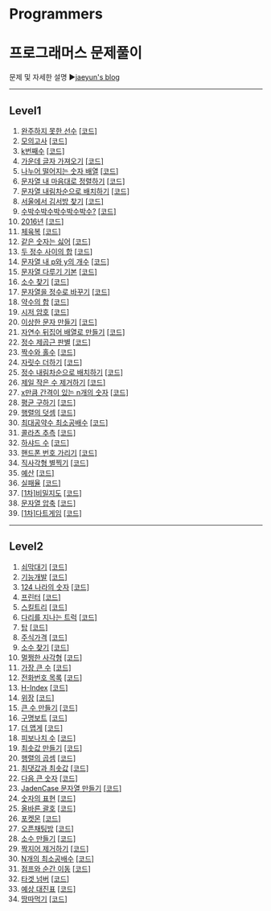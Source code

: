 # Programmers
프로그래머스 문제풀이
======================
문제 및 자세한 설명
▶[jaeyun's blog](https://blog.naver.com/jaeyoon_95)

- - -
## Level1
1.  [완주하지 못한 선수](https://blog.naver.com/jaeyoon_95/221699019215)  [[코드]](https://github.com/jaeyun95/Programmers/blob/master/level1/level1_ex01.py)
2.  [모의고사](https://blog.naver.com/jaeyoon_95/221699270461)  [[코드]](https://github.com/jaeyun95/Programmers/blob/master/level1/level1_ex02.py) 
3.  [k번째수](https://blog.naver.com/jaeyoon_95/221699469800)  [[코드]](https://github.com/jaeyun95/Programmers/blob/master/level1/level1_ex03.py)
4.  [가운데 글자 가져오기](https://blog.naver.com/jaeyoon_95/221699846046)  [[코드]](https://github.com/jaeyun95/Programmers/blob/master/level1/level1_ex04.py)
5.  [나누어 떨어지는 숫자 배열](https://blog.naver.com/jaeyoon_95/221699858266)  [[코드]](https://github.com/jaeyun95/Programmers/blob/master/level1/level1_ex05.py)
6.  [문자열 내 마음대로 정렬하기](https://blog.naver.com/jaeyoon_95/221699888733)  [[코드]](https://github.com/jaeyun95/Programmers/blob/master/level1/level1_ex06.py)
7.  [문자열 내림차순으로 배치하기](https://blog.naver.com/jaeyoon_95/221700245940)  [[코드]](https://github.com/jaeyun95/Programmers/blob/master/level1/level1_ex07.py)
8.  [서울에서 김서방 찾기](https://blog.naver.com/jaeyoon_95/221700250866)  [[코드]](https://github.com/jaeyun95/Programmers/blob/master/level1/level1_ex08.py)
9.  [수박수박수박수박수박수?](https://blog.naver.com/jaeyoon_95/221700259128)  [[코드]](https://github.com/jaeyun95/Programmers/blob/master/level1/level1_ex09.py)
10. [2016년](https://blog.naver.com/jaeyoon_95/221700919968)  [[코드]](https://github.com/jaeyun95/Programmers/blob/master/level1/level1_ex10.py)
11. [체육복](https://blog.naver.com/jaeyoon_95/221700325034)  [[코드]](https://github.com/jaeyun95/Programmers/blob/master/level1/level1_ex11.py)
12. [같은 숫자는 싫어](https://blog.naver.com/jaeyoon_95/221700989961)  [[코드]](https://github.com/jaeyun95/Programmers/blob/master/level1/level1_ex12.py)
13. [두 정수 사이의 합](https://blog.naver.com/jaeyoon_95/221701842986)  [[코드]](https://github.com/jaeyun95/Programmers/blob/master/level1/level1_ex13.py)
14. [문자열 내 p와 y의 개수](https://blog.naver.com/jaeyoon_95/221701851164)  [[코드]](https://github.com/jaeyun95/Programmers/blob/master/level1/level1_ex14.py)
15. [문자열 다루기 기본](https://blog.naver.com/jaeyoon_95/221701881726)  [[코드]](https://github.com/jaeyun95/Programmers/blob/master/level1/level1_ex15.py)
16. [소수 찾기](https://blog.naver.com/jaeyoon_95/221701907871)  [[코드]](https://github.com/jaeyun95/Programmers/blob/master/level1/level1_ex16.py)
17. [문자열을 정수로 바꾸기](https://blog.naver.com/jaeyoon_95/221701912497)  [[코드]](https://github.com/jaeyun95/Programmers/blob/master/level1/level1_ex17.py)
18. [약수의 합](https://blog.naver.com/jaeyoon_95/221701917837)  [[코드]](https://github.com/jaeyun95/Programmers/blob/master/level1/level1_ex18.py)
19. [시저 암호](https://blog.naver.com/jaeyoon_95/221701946608)  [[코드]](https://github.com/jaeyun95/Programmers/blob/master/level1/level1_ex19.py)
20. [이상한 문자 만들기](https://blog.naver.com/jaeyoon_95/221701964701)  [[코드]](https://github.com/jaeyun95/Programmers/blob/master/level1/level1_ex20.py)
21. [자연수 뒤집어 배열로 만들기](https://blog.naver.com/jaeyoon_95/221702314193)  [[코드]](https://github.com/jaeyun95/Programmers/blob/master/level1/level1_ex21.py)
22. [정수 제곱근 판별](https://blog.naver.com/jaeyoon_95/221702322437)  [[코드]](https://github.com/jaeyun95/Programmers/blob/master/level1/level1_ex22.py)
23. [짝수와 홀수](https://blog.naver.com/jaeyoon_95/221702328242)  [[코드]](https://github.com/jaeyun95/Programmers/blob/master/level1/level1_ex23.py)
24. [자릿수 더하기](https://blog.naver.com/jaeyoon_95/221702330434)  [[코드]](https://github.com/jaeyun95/Programmers/blob/master/level1/level1_ex24.py)
25. [정수 내림차순으로 배치하기](https://blog.naver.com/jaeyoon_95/221702339224)  [[코드]](https://github.com/jaeyun95/Programmers/blob/master/level1/level1_ex25.py)
26. [제일 작은 수 제거하기](https://blog.naver.com/jaeyoon_95/221702344613)  [[코드]](https://github.com/jaeyun95/Programmers/blob/master/level1/level1_ex26.py)
27. [x만큼 간격이 있는 n개의 숫자](https://blog.naver.com/jaeyoon_95/221702388000)  [[코드]](https://github.com/jaeyun95/Programmers/blob/master/level1/level1_ex27.py)
28. [평균 구하기](https://blog.naver.com/jaeyoon_95/221702389440)  [[코드]](https://github.com/jaeyun95/Programmers/blob/master/level1/level1_ex28.py)
29. [행렬의 덧셈](https://blog.naver.com/jaeyoon_95/221702392168)  [[코드]](https://github.com/jaeyun95/Programmers/blob/master/level1/level1_ex29.py)
30. [최대공약수 최소공배수](https://blog.naver.com/jaeyoon_95/221702934952)  [[코드]](https://github.com/jaeyun95/Programmers/blob/master/level1/level1_ex30.py)
31. [콜라츠 추측](https://blog.naver.com/jaeyoon_95/221702944016)  [[코드]](https://github.com/jaeyun95/Programmers/blob/master/level1/level1_ex31.py)
32. [하샤드 수](https://blog.naver.com/jaeyoon_95/221702965068)  [[코드]](https://github.com/jaeyun95/Programmers/blob/master/level1/level1_ex32.py)
33. [핸드폰 번호 가리기](https://blog.naver.com/jaeyoon_95/221702971014)  [[코드]](https://github.com/jaeyun95/Programmers/blob/master/level1/level1_ex33.py)
34. [직사각형 별찍기](https://blog.naver.com/jaeyoon_95/221702974781)  [[코드]](https://github.com/jaeyun95/Programmers/blob/master/level1/level1_ex34.py)
35. [예산](https://blog.naver.com/jaeyoon_95/221702984724)  [[코드]](https://github.com/jaeyun95/Programmers/blob/master/level1/level1_ex35.py)
36. [실패율](https://blog.naver.com/jaeyoon_95/221703160358)  [[코드]](https://github.com/jaeyun95/Programmers/blob/master/level1/level1_ex36.py)
37. [[1차]비밀지도](https://blog.naver.com/jaeyoon_95/221703901363)  [[코드]](https://github.com/jaeyun95/Programmers/blob/master/level1/level1_ex37.py)
38. [문자열 압축](https://blog.naver.com/jaeyoon_95/221704595432)  [[코드]](https://github.com/jaeyun95/Programmers/blob/master/level1/level1_ex38.py)
39. [[1차]다트게임](https://blog.naver.com/jaeyoon_95/221705684027)  [[코드]](https://github.com/jaeyun95/Programmers/blob/master/level1/level1_ex39.py)



- - -
## Level2
1.  [쇠막대기]()  [[코드]](https://github.com/jaeyun95/Programmers/blob/master/level2/level2_ex01.py)
2.  [기능개발]()  [[코드]](https://github.com/jaeyun95/Programmers/blob/master/level2/level2_ex02.py)
3.  [124 나라의 숫자]()  [[코드]](https://github.com/jaeyun95/Programmers/blob/master/level2/level2_ex03.py)
4.  [프린터]()  [[코드]](https://github.com/jaeyun95/Programmers/blob/master/level2/level2_ex04.py)
5.  [스킬트리]()  [[코드]](https://github.com/jaeyun95/Programmers/blob/master/level2/level2_ex05.py)
6.  [다리를 지나는 트럭]()  [[코드]](https://github.com/jaeyun95/Programmers/blob/master/level2/level2_ex06.py)
7.  [탑]()  [[코드]](https://github.com/jaeyun95/Programmers/blob/master/level2/level2_ex07.py)
8.  [주식가격]()  [[코드]](https://github.com/jaeyun95/Programmers/blob/master/level2/level2_ex08.py)
9.  [소수 찾기]()  [[코드]](https://github.com/jaeyun95/Programmers/blob/master/level2/level2_ex09.py)
10. [멀쩡한 사각형]()  [[코드]](https://github.com/jaeyun95/Programmers/blob/master/level2/level2_ex10.py)
11. [가장 큰 수]()  [[코드]](https://github.com/jaeyun95/Programmers/blob/master/level2/level2_ex11.py)
12. [전화번호 목록]()  [[코드]](https://github.com/jaeyun95/Programmers/blob/master/level2/level2_ex12.py)
13. [H-Index]()  [[코드]](https://github.com/jaeyun95/Programmers/blob/master/level2/level2_ex13.py)
14. [위장]()  [[코드]](https://github.com/jaeyun95/Programmers/blob/master/level2/level2_ex14.py)
15. [큰 수 만들기]()  [[코드]](https://github.com/jaeyun95/Programmers/blob/master/level2/level2_ex15.py)
16. [구명보트]()  [[코드]](https://github.com/jaeyun95/Programmers/blob/master/level2/level2_ex16.py)
17. [더 맵게]()  [[코드]](https://github.com/jaeyun95/Programmers/blob/master/level2/level2_ex17.py)
18. [피보나치 수]()  [[코드]](https://github.com/jaeyun95/Programmers/blob/master/level2/level2_ex18.py)
19. [최솟값 만들기]()  [[코드]](https://github.com/jaeyun95/Programmers/blob/master/level2/level2_ex19.py)
20. [행렬의 곱셈]()  [[코드]](https://github.com/jaeyun95/Programmers/blob/master/level2/level2_ex20.py)
21. [최댓값과 최솟값]()  [[코드]](https://github.com/jaeyun95/Programmers/blob/master/level2/level2_ex21.py)
22. [다음 큰 숫자]()  [[코드]](https://github.com/jaeyun95/Programmers/blob/master/level2/level2_ex22.py)
23. [JadenCase 문자열 만들기]()  [[코드]](https://github.com/jaeyun95/Programmers/blob/master/level2/level2_ex23.py)
24. [숫자의 표현]()  [[코드]](https://github.com/jaeyun95/Programmers/blob/master/level2/level2_ex24.py)
25. [올바른 괄호]()  [[코드]](https://github.com/jaeyun95/Programmers/blob/master/level2/level2_ex25.py)
26. [포켓몬]()  [[코드]](https://github.com/jaeyun95/Programmers/blob/master/level2/level2_ex26.py)
27. [오픈채팅방]()  [[코드]](https://github.com/jaeyun95/Programmers/blob/master/level2/level2_ex27.py)
28. [소수 만들기]()  [[코드]](https://github.com/jaeyun95/Programmers/blob/master/level2/level2_ex28.py)
29. [짝지어 제거하기]()  [[코드]](https://github.com/jaeyun95/Programmers/blob/master/level2/level2_ex29.py)
30. [N개의 최소공배수]()  [[코드]](https://github.com/jaeyun95/Programmers/blob/master/level2/level2_ex30.py)
31. [점프와 순간 이동]()  [[코드]](https://github.com/jaeyun95/Programmers/blob/master/level2/level2_ex31.py)
32. [타겟 넘버]()  [[코드]](https://github.com/jaeyun95/Programmers/blob/master/level2/level2_ex32.py)
33. [예상 대진표]()  [[코드]](https://github.com/jaeyun95/Programmers/blob/master/level2/level2_ex33.py)
34. [땅따먹기]()  [[코드]](https://github.com/jaeyun95/Programmers/blob/master/level2/level2_ex34.py)